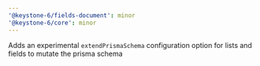 ```yaml
---
'@keystone-6/fields-document': minor
'@keystone-6/core': minor
---
```


Adds an experimental `extendPrismaSchema` configuration option for lists and fields to mutate the prisma schema
